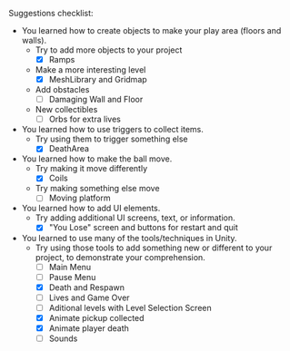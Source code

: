 Suggestions checklist:

* You learned how to create objects to make your play area (floors and walls).
  * Try to add more objects to your project
    - [x] Ramps
  * Make a more interesting level
    - [x] MeshLibrary and Gridmap
  * Add obstacles
    - [ ] Damaging Wall and Floor
  * New collectibles
    - [ ] Orbs for extra lives

* You learned how to use triggers to collect items.
  * Try using them to trigger something else
    - [x] DeathArea

* You learned how to make the ball move.
  * Try making it move differently
    - [x] Coils
  * Try making something else move
    - [ ] Moving platform

* You learned how to add UI elements.
  * Try adding additional UI screens, text, or information.
    - [x] "You Lose" screen and buttons for restart and quit

* You learned to use many of the tools/techniques in Unity.
  * Try using those tools to add something new or different to your project, to demonstrate your comprehension.
    - [ ] Main Menu
    - [ ] Pause Menu
    - [x] Death and Respawn
    - [ ] Lives and Game Over
    - [ ] Aditional levels with Level Selection Screen
    - [x] Animate pickup collected
    - [x] Animate player death
    - [ ] Sounds
